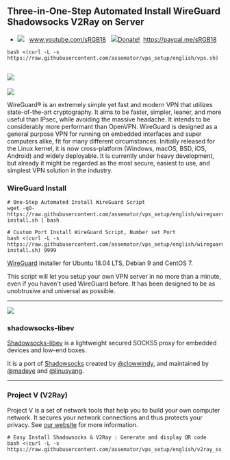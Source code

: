 ## Three-in-One-Step Automated Install WireGuard Shadowsocks V2Ray on Server
- [![](https://raw.githubusercontent.com/hongwenjun/vps_setup/master/img/youtube.png)](https://www.youtube.com/sRGB18/videos) &nbsp;&nbsp;www.youtube.com/sRGB18 &nbsp;&nbsp;[![](https://raw.githubusercontent.com/hongwenjun/vps_setup/master/img/paypal.png)Donate!](https://paypal.me/sRGB18)&nbsp;&nbsp;https://paypal.me/sRGB18

```
bash <(curl -L -s https://raw.githubusercontent.com/assemator/vps_setup/english/vps.sh)
```
![](https://raw.githubusercontent.com/assemator/vps_setup/master/img/vps.english.png)
------

![](https://www.wireguard.com/img/wireguard.svg)

WireGuard® is an extremely simple yet fast and modern VPN that utilizes state-of-the-art cryptography. It aims to be faster, simpler, leaner, and more useful than IPsec, while avoiding the massive headache. It intends to be considerably more performant than OpenVPN. WireGuard is designed as a general purpose VPN for running on embedded interfaces and super computers alike, fit for many different circumstances. Initially released for the Linux kernel, it is now cross-platform (Windows, macOS, BSD, iOS, Android) and widely deployable. It is currently under heavy development, but already it might be regarded as the most secure, easiest to use, and simplest VPN solution in the industry.

### WireGuard Install

```
# One-Step Automated Install WireGuard Script
wget -qO- https://raw.githubusercontent.com/assemator/vps_setup/english/wireguard-install.sh | bash

# Custom Port Install WireGuard Script, Number set Port
bash <(curl -L -s https://raw.githubusercontent.com/assemator/vps_setup/english/wireguard-install.sh) 9999
```

[WireGuard](https://www.wireguard.com) installer for Ubuntu 18.04 LTS, Debian 9 and CentOS 7.

This script will let you setup your own VPN server in no more than a minute, even if you haven't used WireGuard before. It has been designed to be as unobtrusive and universal as possible.

------

![](https://github.com/teddysun/shadowsocks_install/raw/master/shadowsocks.png)
### shadowsocks-libev

[Shadowsocks-libev](https://shadowsocks.org) is a lightweight secured SOCKS5
proxy for embedded devices and low-end boxes.

It is a port of [Shadowsocks](https://github.com/shadowsocks/shadowsocks)
created by [@clowwindy](https://github.com/clowwindy), and maintained by
[@madeye](https://github.com/madeye) and [@linusyang](https://github.com/linusyang).

------
### Project V  (V2Ray)
Project V is a set of network tools that help you to build your own computer network. It secures your network connections and thus protects your privacy. See [our website](https://www.v2ray.com/) for more information.

```
# Easy Install Shadowsocks & V2Ray : Generate and display QR code
bash <(curl -L -s https://raw.githubusercontent.com/assemator/vps_setup/english/v2ray_ss_conf.sh)
```
